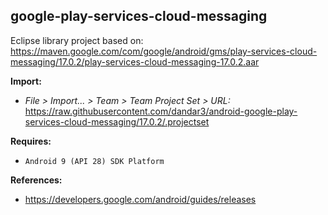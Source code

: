 ## google-play-services-cloud-messaging

Eclipse library project based on:<br/>
https://maven.google.com/com/google/android/gms/play-services-cloud-messaging/17.0.2/play-services-cloud-messaging-17.0.2.aar

**Import:**
- _File > Import... > Team > Team Project Set > URL:_<br/>
  https://raw.githubusercontent.com/dandar3/android-google-play-services-cloud-messaging/17.0.2/.projectset

**Requires:**
- `Android 9 (API 28) SDK Platform`

**References:**
- https://developers.google.com/android/guides/releases